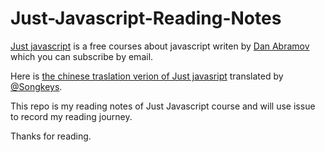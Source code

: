 # Just-Javascript-Reading-Notes

[Just javascript](https://justjavascript.com/) is a free courses about javascript writen by [Dan Abramov](https://github.com/gaearon) which you can subscribe by email.

Here is [the chinese traslation verion of Just javasript](https://songkeys.github.io/posts/jj-01/) translated by [@Songkeys](https://github.com/songkeys).

This repo is my reading notes of Just Javascript course and will use issue to record my reading journey.

Thanks for reading.
